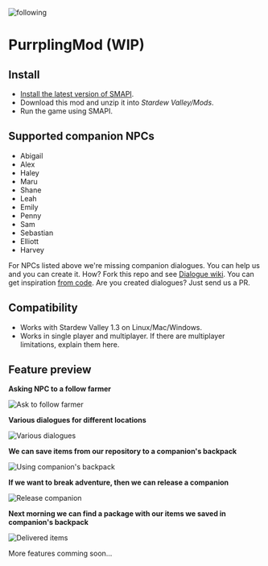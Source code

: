 ![following][library]

# PurrplingMod (WIP)

## Install
- [Install the latest version of SMAPI](https://smapi.io).
- Download this mod and unzip it into *Stardew Valley/Mods*.
- Run the game using SMAPI.

## Supported companion NPCs

- Abigail
- Alex
- Haley
- Maru
- Shane
- Leah
- Emily
- Penny
- Sam
- Sebastian
- Elliott
- Harvey

For NPCs listed above we're missing companion dialogues. You can help us and you can create it. How? Fork this repo and see [Dialogue wiki](https://github.com/purrplingcat/PurrplingMod/wiki/Dialogues). You can get inspiration [from code](https://github.com/purrplingcat/PurrplingMod/tree/master/PurrplingMod/assets/Dialogue). Are you created dialogues? Just send us a PR.

## Compatibility

- Works with Stardew Valley 1.3 on Linux/Mac/Windows.
- Works in single player and multiplayer. If there are multiplayer limitations, explain them here.

## Feature preview

**Asking NPC to a follow farmer**

![Ask to follow farmer][ask2follow]

**Various dialogues for different locations**

![Various dialogues][dialogues]

**We can save items from our repository to a companion's backpack**

![Using companion's backpack][usebag]

**If we want to break adventure, then we can release a companion**

![Release companion][release]

**Next morning we can find a package with our items we saved in companion's backpack**

![Delivered items][delivery]

More features comming soon...

[library]: https://github.com/purrplingcat/PurrplingMod/blob/master/docs/library.gif
[ask2follow]: https://github.com/purrplingcat/PurrplingMod/blob/master/docs/asktofollow.gif
[usebag]: https://github.com/purrplingcat/PurrplingMod/blob/master/docs/usebag.gif
[dialogues]: https://github.com/purrplingcat/PurrplingMod/blob/master/docs/dialogues.gif
[release]: https://github.com/purrplingcat/PurrplingMod/blob/master/docs/release.gif
[delivery]: https://github.com/purrplingcat/PurrplingMod/blob/master/docs/delivery.gif
